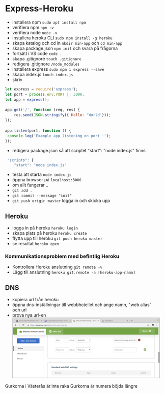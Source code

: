 # Express-Heroku

* installera npm ```sudo apt install npm```
* verifiera npm ```npm -v```
* verifiera node ```node -v```
* installera heroku CLI ```sudo npm install -g heroku```
* skapa katalog och cd in ```mkdir min-app``` och ```cd min-app```
* skapa package.json ```npm init``` och svara på frågorna
* fortsätt i VS code ```code .```
* skapa .gitignore ```touch .gitignore```
* redigera .gitignore ```/node_modules```
* installera express ```sudo npm i express --save```
* skapa index.js ```touch index.js```
* skriv 
```javascript
let express = require('express');
let port = process.env.PORT || 3000;
let app = express();

app.get('/', function (req, res) {
    res.send(JSON.stringify({ Hello: 'World'}));
});

app.listen(port, function () {
 console.log('Example app listening on port !');
});
```
* redigera package.json så att scriptet "start": "node index.js" finns 
```javascript
 "scripts": {
    "start": "node index.js"
```
* testa att starta ```node index.js```
* öppna browser på ```localhost:3000```
* om allt fungerar...
* ```git add .```
* ```git commit --message "init"```
* ```git push origin master``` logga in och skicka upp


## Heroku
* logga in på heroku ```heroku login```
* skapa plats på heroku ```heroku create```
* flytta upp till heroku ```git push heroku master```
* se resultat ```heroku open```

### Kommunikationsproblem med befintlig Heroku
* Kontrollera Heroku anslutning ```git remote -v```
* Lägg till anslutning ```heroku git:remote -a [heroku-app-namn]```

## DNS
* kopiera url från heroku
* öppna dns-inställningar till webbhotellet och ange namn, "web alias" och url
* prova nya url-en
![DNS inställningar](https://github.com/johansundstrom/express-heroku/blob/master/dns-pill.png)

Gurkorna i Västerås är inte raka
Gurkorna är numera böjda längre
